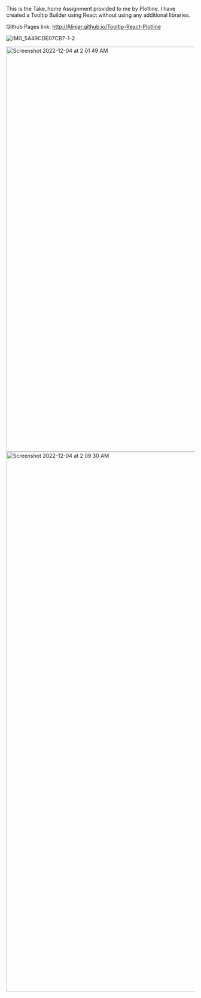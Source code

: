 This is the Take_home Assignment provided to me by Plotline. I have created a Tooltip Builder using React without using any additional libraries.

Github Pages link: http://Alinjar.github.io/Tooltip-React-Plotline

![IMG_5A49CDE07CB7-1-2](https://user-images.githubusercontent.com/16193881/205460748-11369cc0-cd7c-4245-83e9-3f2c1fe3972e.jpeg)

<img width="1080" alt="Screenshot 2022-12-04 at 2 01 49 AM" src="https://user-images.githubusercontent.com/16193881/205460963-73ae1a12-85ed-4523-8de0-0a0ed6f1906c.png">
<img width="1440" alt="Screenshot 2022-12-04 at 2 09 30 AM" src="https://user-images.githubusercontent.com/16193881/205461402-18d6f486-1bce-4948-a0f7-958461d58a79.png">

